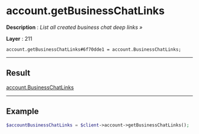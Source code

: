 # account.getBusinessChatLinks

**Description** : *List all created business chat deep links »*

**Layer** : 211

```tl
account.getBusinessChatLinks#6f70dde1 = account.BusinessChatLinks;
```

---

## Result

[account.BusinessChatLinks](type/account.BusinessChatLinks)

---

## Example

```php
$accountBusinessChatLinks = $client->account->getBusinessChatLinks();
```